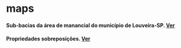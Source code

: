 # maps

#### Sub-bacias da área de manancial do município de Louveira-SP. [Ver](Subs.html)

#### Propriedades sobreposições. [Ver](Propriedades_Sobreposicao_Louveira.html)
